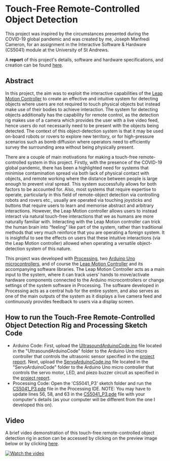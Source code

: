 # Touch-Free Remote-Controlled Object Detection

This project was inspired by the circumstances presented during the COVID-19 global pandemic and was created by me, Joseph Manfredi Cameron, for an assignment in the Interactive Software & Hardware (CS5041) module at the University of St Andrews.

A **report** of this project's details, software and hardware specifications, and creation can be found [here](Report/CS5041-P3-Report.pdf).

## Abstract

In this project, the aim was to exploit the interactive capabilities of the [Leap Motion Controller](https://www.ultraleap.com/product/leap-motion-controller/) to create an effective and intuitive system for detecting objects where users are not required to touch physical objects but instead make use of their bodies to achieve interaction.
The system for detecting objects additionally has the capability for remote control, as the detection rig makes use of a camera which provides the user with a live video feed, hence users do not necessarily need to be present with the objects being detected.
The context of this object-detection system is that it may be used on-board robots or rovers to explore new territory, or for high-pressure scenarios such as bomb diffusion where operators need to efficiently survey the surrounding area without being physically present.

There are a couple of main motivations for making a touch-free remote-controlled system in this project.
Firstly, with the presence of the COVID-19 global pandemic, there has been a highlighted need for systems that minimise contamination spread via both lack of physical contact with objects, and remote working where the distance between people is large enough to prevent viral spread.
This system successfully allows for both factors to be accounted for.
Also, most systems that require expertise to operate, particularly in this field of remote-object detection via controlling robots and rovers etc., usually are operated via touching joysticks and buttons that require users to learn and memorise abstract and arbitrary interactions.
However, the Leap Motion controller allows users to instead interact via natural touch-free interactions that we as humans are more naturally familiar with.
Interacting with the Leap Motion controller can trick the human brain into “feeling” like part of the system, rather than traditional methods that very much reinforce that you are operating a foreign system.
It is insightful to see the effects on users that these intuitive interactions (via the Leap Motion controller) allowed when operating a versatile object- detection system of this nature.

This project was developed with [Processing](https://processing.org), two [Arduino Uno microcontrollers](https://www.arduino.cc), and of course the [Leap Motion Controller](https://www.ultraleap.com/product/leap-motion-controller/) and its accompanying software libraries.
The Leap Motion Controller acts as a main input to the system, where it can track users’ hands to move/activate hardware components connected to the Arduino microcontrollers or change settings of the system software in Processing.
The software developed in Processing acts as a central hub for the entire system, and also serves as one of the main outputs of the system as it displays a live camera feed and continuously provides feedback to users via a display screen.

## How to run the Touch-Free Remote-Controlled Object Detection Rig and Processing Sketch Code
* Arduino Code:
First, upload the [UltrasoundArduinoCode.ino](UltrasoundArduinoCode/UltrasoundArduinoCode.ino) file located in the "UltrasoundArduinoCode" folder to the Arduino Uno micro controller that controls the ultrasonic sensor specified in the [project report](Report/CS5041-P3-Report.pdf).
Next, upload the [ServoArduinoCode.ino](ServoArduinoCode/ServoArduinoCode.ino) file located in the "ServoArduinoCode" folder to the Arduino Uno micro controller that controls the servo motor, LED, and piezo buzzer circuit as specified in the [project report](Report/CS5041-P3-Report.pdf).
* Processing Code:
Open the 'CS5041_P3' sketch folder and run the [CS5041_P3.pde](CS5041_P3/CS5041_P3.pde) file in the Processing IDE.
NOTE: You may have to update lines 56, 58, and 63 in the [CS5041_P3.pde](CS5041_P3/CS5041_P3.pde) file with your computer's details (as your computer will be different from the one I developed this on).

## Video
A brief video demonstration of this touch-free remote-controlled object detection rig in action can be accessed by clicking on the preview image below or by clicking [here](https://youtu.be/TFleQi-fThE).

[![Watch the video](https://img.youtube.com/vi/TFleQi-fThE/hqdefault.jpg)](https://youtu.be/TFleQi-fThE)
